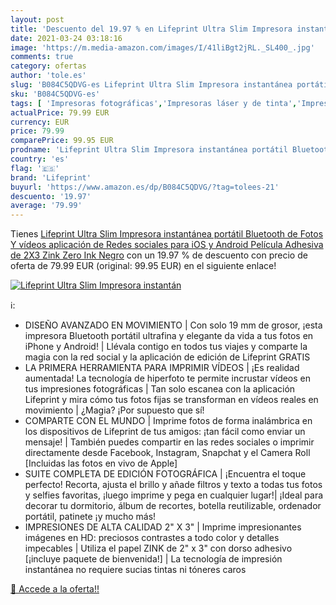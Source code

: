 ```yaml
---
layout: post
title: 'Descuento del 19.97 % en Lifeprint Ultra Slim Impresora instantán'
date: 2021-03-24 03:18:16
image: 'https://m.media-amazon.com/images/I/41liBgt2jRL._SL400_.jpg'
comments: true
category: ofertas
author: 'tole.es'
slug: 'B084C5QDVG-es Lifeprint Ultra Slim Impresora instantánea portátil...'
sku: 'B084C5QDVG-es'
tags: [ 'Impresoras fotográficas','Impresoras láser y de tinta','Impresoras y accesorios','Informática','android','lifeprint', ]
actualPrice: 79.99 EUR
currency: EUR
price: 79.99
comparePrice: 99.95 EUR
prodname: 'Lifeprint Ultra Slim Impresora instantánea portátil Bluetooth de Fotos  Y vídeos  aplicación de Redes sociales para iOS y Android  Película Adhesiva de 2X3 Zink Zero Ink  Negro'
country: 'es'
flag: '🇪🇸'
brand: 'Lifeprint'
buyurl: 'https://www.amazon.es/dp/B084C5QDVG/?tag=tolees-21'
descuento: '19.97'
average: '79.99'
---
```


Tienes [Lifeprint Ultra Slim Impresora instantánea portátil Bluetooth de Fotos  Y vídeos  aplicación de Redes sociales para iOS y Android  Película Adhesiva de 2X3 Zink Zero Ink  Negro](https://www.amazon.es/dp/B084C5QDVG/?tag=tolees-21) con un 19.97 % de descuento con precio de oferta de 79.99 EUR (original: 99.95 EUR) en el siguiente enlace!

[![Lifeprint Ultra Slim Impresora instantán](https://m.media-amazon.com/images/I/41liBgt2jRL._SL400_.jpg)](https://www.amazon.es/dp/B084C5QDVG/?tag=tolees-21)

ℹ️:

- DISEÑO AVANZADO EN MOVIMIENTO | Con solo 19 mm de grosor, ¡esta impresora Bluetooth portátil ultrafina y elegante da vida a tus fotos en iPhone y Android! | Llévala contigo en todos tus viajes y comparte la magia con la red social y la aplicación de edición de Lifeprint GRATIS
- LA PRIMERA HERRAMIENTA PARA IMPRIMIR VÍDEOS | ¡Es realidad aumentada! La tecnología de hiperfoto te permite incrustar vídeos en tus impresiones fotográficas | Tan solo escanea con la aplicación Lifeprint y mira cómo tus fotos fijas se transforman en vídeos reales en movimiento | ¿Magia? ¡Por supuesto que sí!
- COMPARTE CON EL MUNDO | Imprime fotos de forma inalámbrica en los dispositivos de Lifeprint de tus amigos: ¡tan fácil como enviar un mensaje! | También puedes compartir en las redes sociales o imprimir directamente desde Facebook, Instagram, Snapchat y el Camera Roll [Incluidas las fotos en vivo de Apple]
- SUITE COMPLETA DE EDICIÓN FOTOGRÁFICA | ¡Encuentra el toque perfecto! Recorta, ajusta el brillo y añade filtros y texto a todas tus fotos y selfies favoritas, ¡luego imprime y pega en cualquier lugar!| ¡Ideal para decorar tu dormitorio, álbum de recortes, botella reutilizable, ordenador portátil, patinete ¡y mucho más!
- IMPRESIONES DE ALTA CALIDAD 2" X 3" | Imprime impresionantes imágenes en HD: preciosos contrastes a todo color y detalles impecables | Utiliza el papel ZINK de 2" x 3" con dorso adhesivo [¡incluye paquete de bienvenida!] | La tecnología de impresión instantánea no requiere sucias tintas ni tóneres caros

[🛒 Accede a la oferta!!](https://www.amazon.es/dp/B084C5QDVG/?tag=tolees-21)
